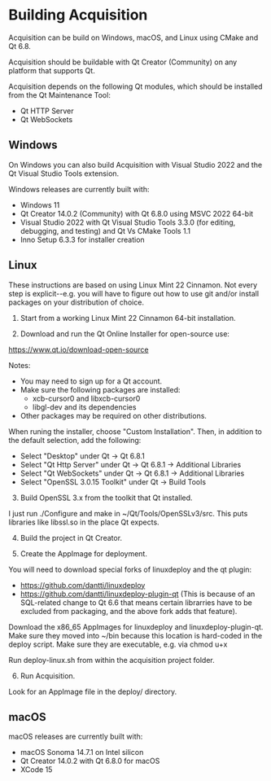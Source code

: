 # Building Acquisition

Acquisition can be build on Windows, macOS, and Linux using CMake and Qt 6.8.

Acquisition should be buildable with Qt Creator (Community) on any platform that supports Qt.

Acquisition depends on the following Qt modules, which should be installed from the Qt Maintenance Tool:
- Qt HTTP Server
- Qt WebSockets

## Windows

On Windows you can also build Acquisition with Visual Studio 2022 and the Qt Visual Studio Tools extension.

Windows releases are currently built with:
- Windows 11
- Qt Creator 14.0.2 (Community) with Qt 6.8.0 using MSVC 2022 64-bit
- Visual Studio 2022 with Qt Visual Studio Tools 3.3.0 (for editing, debugging, and testing) and Qt Vs CMake Tools 1.1
- Inno Setup 6.3.3 for installer creation

## Linux

These instructions are based on using Linux Mint 22 Cinnamon. Not every
step is explicit--e.g. you will have to figure out how to use git and/or
install packages on your distribution of choice.

1. Start from a working Linux Mint 22 Cinnamon 64-bit installation.

2. Download and run the Qt Online Installer for open-source use:

https://www.qt.io/download-open-source

Notes:
- You may need to sign up for a Qt account.
- Make sure the following packages are installed:
    - xcb-cursor0 and libxcb-cursor0
	- libgl-dev and its dependencies
- Other packages may be required on other distributions.

When runing the installer, choose "Custom Installation". Then, in addition to the default selection, add the following:
- Select "Desktop" under Qt -> Qt 6.8.1
- Select "Qt Http Server" under Qt -> Qt 6.8.1 -> Additional Libraries
- Select "Qt WebSockets" under Qt -> Qt 6.8.1 -> Additional Libraries
- Select "OpenSSL 3.0.15 Toolkit" under Qt -> Build Tools

3. Build OpenSSL 3.x from the toolkit that Qt installed.

I just run ./Configure and make in ~/Qt/Tools/OpenSSLv3/src. This puts libraries like libssl.so in the place Qt expects.

4. Build the project in Qt Creator.

5. Create the AppImage for deployment.

You will need to download special forks of linuxdeploy and the qt plugin:
- https://github.com/dantti/linuxdeploy
- https://github.com/dantti/linuxdeploy-plugin-qt
(This is because of an SQL-related change to Qt 6.6 that means certain librarries
have to be excluded from packaging, and the above fork adds that feature).

Download the x86_65 AppImages for linuxdeploy and linuxdeploy-plugin-qt.
Make sure they moved into ~/bin because this location is hard-coded in the deploy script.
Make sure they are executable, e.g. via chmod u+x

Run deploy-linux.sh from within the acquisition project folder.

6. Run Acquisition.

Look for an AppImage file in the deploy/ directory.

## macOS

macOS releases are currently built with:
- macOS Sonoma 14.7.1 on Intel silicon
- Qt Creator 14.0.2 with Qt 6.8.0 for macOS
- XCode 15
